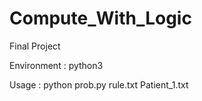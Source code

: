 # Compute_With_Logic
Final Project

Environment : python3

Usage : python prob.py rule.txt Patient$\_$1.txt
